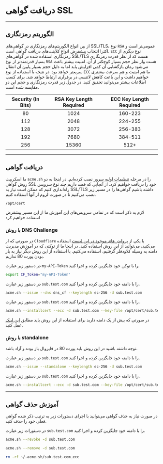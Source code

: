 # دریافت گواهی SSL

---

## الگوریتم رمزنگاری

از بین انواع الگوریتم‌های رمزنگاری در گواهی‌های SSL/TLS، نوع `RSA` عمومی‌تر است و اکثرا انتخاب پیشفرض انواع کلاینت‌های دریافت گواهی است. `ECC` نوع دیگری از رمزنگاری استفاده شده در گواهی‌های SSL/TLS هست که از نظر قدرت رمزنگاری بسیار قدرتمند‌تر از نوع `RSA` هست واز نظر حجم بسیار کوچکتر از آن. امنیت بیشتر باعث می‌شود رمان بازگشایی آن کمی افزایش یابد اما به دلیل حجم بسیار پایین آن انتقال سریعتر خواهد بود. در نتیجه با استفاده از نوع `ECC` ما هم امنیت و هم سرعت بیشتری خواهیم داشت و این باعث کاهش لاتنسی در برقراری ارتباط خواهد شد. برای کسب اطلاعات بیشتر می‌توانید تحقیق کنید. در جدول زیر قدرت رمزنگاری و حجم این دو مقایسه شده است.

| Security (In Bits) | RSA Key Length Required | ECC Key Length Required |
| :----------------: | :---------------------: | :---------------------: |
|         80         |          1024           |         160-223         |
|        112         |          2048           |         224-255         |
|        128         |          3072           |         256-383         |
|        192         |          7680           |         384-511         |
|        256         |          15360          |          512+           |

---

## دریافت گواهی

ما اسکریپت `acme.sh` را در مرحله [تنظیمات اولیه سرور](../server-setup/README.md) نصب کرده‌ایم. در اینجا به دو روش گواهی SSL خود را دریافت خواهیم کرد. از آنجایی که قصد داریم چند نوع سرویس راه‌اندازی کنیم که ممکن است نیاز به SSL/TLS داشته باشیم گواهی‌ها را در مسیر زیر نصب می‌کنیم تا در صورت لزوم از آنها استفاده کنیم.

```bash
/opt/cert
```

لازم به ذکر است که در تمامی سرویس‌های این آموزش ما از این مسیر پیشفرض استفاده خواهیم کرد

### با روش DNS Challenge

در صورتی که از `Cloudflare` یا یکی از [پروایدر های موجود در این لیست](https://github.com/acmesh-official/acme.sh/wiki/dnsapi) استفاده می‌کنید، می‌توانید از این روش استفاده کنید. در اینجا ما از توکنی که در آموزش مدیریت دامنه به وسیله کلاودفلر گرفتیم، استفاده می‌کنیم. با استفاده از این روش دیگر نیاز به باز بودن پورت 80 نداریم.

در دستور زیر عبارت `my-API-Token` را با توکن خود جایگزین کرده و اجرا کنید.

```bash
export CF_Token="my-API-Token"
```

در دستور زیر عبارت `sub.test.com` را با دامنه خود جایگزین کرده و اجرا کنید.

```bash
acme.sh --issue --dns dns_cf --keylength ec-256 -d sub.test.com
```

در دستور زیر عبارت `sub.test.com` را با دامنه خود جایگزین کرده و اجرا کنید.

```bash
acme.sh --installcert --ecc -d sub.test.com --key-file /opt/cert/sub.test.com.key --cert-file /opt/cert/sub.test.com.cer --fullchain-file /opt/cert/sub.test.com.fullchain.cer --ca-file /opt/cert/sub.test.com.ca.cer
```

در صورتی که بیش از یک دامنه دارید برای استفاده از این روش باید مطابق [این لینک](https://github.com/acmesh-official/acme.sh/wiki/Utilize-multiple-DNS-API-keys) عمل کنید.

### با روش standalone

توجه داشته باشید در این روش باید پورت 80 در فایروال باز بوده و آزاد باشد.

در دستور زیر عبارت `sub.test.com` را با دامنه خود جایگزین کرده و اجرا کنید.

```bash
acme.sh --issue --standalone --keylength ec-256 -d sub.test.com
```

در دستور زیر عبارت `sub.test.com` را با دامنه خود جایگزین کرده و اجرا کنید.

```bash
acme.sh --installcert --ecc -d sub.test.com --key-file /opt/cert/sub.test.com.key --cert-file /opt/cert/sub.test.com.cer --fullchain-file /opt/cert/sub.test.com.fullchain.cer --ca-file /opt/cert/sub.test.com.ca.cer
```

---

## آموزش حذف گواهی

در صورت نیاز به حذف گواهی می‌توانید با اجرای دستورات زیر به ترتیب ذکر شده گواهی فعلی خود را حذف کنید.

در دستورات زیر عبارت `sub.test.com` را با دامنه خود جایگزین کرده و اجرا کنید.

```bash
acme.sh --revoke -d sub.test.com
```

```bash
acme.sh --remove -d sub.test.com
```

```bash
rm -rf ~/.acme.sh/sub.test.com_ecc
```
